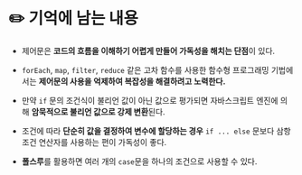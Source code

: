 # ✏️ 기억에 남는 내용
* 제어문은 **코드의 흐름을 이해하기 어렵게 만들어 가독성을 해치는 단점**이 있다.  

* ```forEach```, ```map```, ```filter```, ```reduce``` 같은 고차 함수를 사용한 함수형 프로그래밍 기법에서는 **제어문의 사용을 억제하여 복잡성을 해결하려고 노력한다.**

* 만약 ```if``` 문의 조건식이 불리언 값이 아닌 값으로 평가되면 자바스크립트 엔진에 의해 **암묵적으로 불리언 값으로 강제 변환**된다. 

* 조건에 따라 **단순히 값을 결정하여 변수에 할당하는 경우** ```if ... else``` 문보다 삼항 조건 연산자를 사용하는 편이 가독성이 좋다.

* **폴스루**를 활용하면 여러 개의 ```case```문을 하나의 조건으로 사용할 수 있다. 

